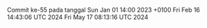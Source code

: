 Commit ke-55 pada tanggal Sun Jan 01 14:00 2023 +0100
Fri Feb 16 14:43:06 UTC 2024
Fri May 17 08:13:16 UTC 2024
